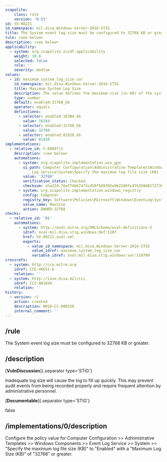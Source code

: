 ```yaml
---
scapolite:
    class: rule
    version: '0.51'
id: SV-88221
id_namespace: mil.disa.Windows-Server-2016-STIG
title: The System event log size must be configured to 32768 KB or greater.
rule: <see below>
description: <see below>
applicability:
  - system: org.scapolite.xccdf.applicability
    weight: 10.0
    selected: false
    role: ''
    severity: medium
values:
  - id: maximum_system_log_size_var
    id_namespace: mil.disa.Windows-Server-2016-STIG
    title: Maximum System Log Size
    description: The value defines the maximum size (in KB) of the system log.
    type: number
    default: enabled:32768_kb
    operator: equals
    definitions:
      - selector: enabled:16384_kb
        value: 16384
      - selector: enabled:32768_kb
        value: 32768
      - selector: enabled:81920_kb
        value: 81920
implementations:
  - relative_id: F-80007r1
    description: <see below>
    automations:
      - system: org.scapolite.implementation.win_gpo
        ui_path: Computer Configuration\Administrative Templates\Windows Components\Event
            Log Service\System\Specify the maximum log file size (KB)
        value: '32768'
        verification_status: Checked.
        checksum: sha224:78af74b67473cd58f589392e962280fe37b350d8172736f6120c6938
      - system: org.scapolite.implementation.windows_registry
        config: Computer
        registry_key: Software\Policies\Microsoft\Windows\EventLog\System
        value_name: MaxSize
        action: DWORD:32768
checks:
  - relative_id: '01'
    automations:
      - system: http://oval.mitre.org/XMLSchema/oval-definitions-5
        idref: oval:mil.disa.stig.windows:def:1107
        href: SV-88221.oval.xml
        exports:
          - value_id_namespace: mil.disa.Windows-Server-2016-STIG
            value_idref: maximum_system_log_size_var
            variable_idref: oval:mil.disa.stig.windows:var:110700
crossrefs:
  - system: http://cce.mitre.org
    idref: CCE-46651-6
    relation: ''
  - system: http://iase.disa.mil/cci
    idref: CCI-001849
    relation: ''
history:
  - version: r1
    action: created
    description: WN16-CC-000320
    internal_comment: ''
---
```



## /rule

The System event log size must be configured to 32768 KB or greater.

## /description

[**VulnDiscussion**]{.separator type='STIG'}

Inadequate log size will cause the log to fill up quickly. This may prevent audit events from being recorded properly and require frequent attention by administrative personnel.

[**Documentable**]{.separator type='STIG'}

false

## /implementations/0/description

Configure the policy value for Computer Configuration >> Administrative Templates >> Windows Components >> Event Log Service >> System >> "Specify the maximum log file size (KB)" to "Enabled" with a "Maximum Log Size (KB)" of "32768" or greater.
